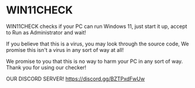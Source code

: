 # WIN11CHECK

WIN11CHECK checks if your PC can run Windows 11, just start it up, accept to Run as Administrator and wait!

If you believe that this is a virus, you may look through the source code, We promise this isn't a virus in any sort of way at all!

We promise to you that this is no way to harm your PC in any sort of way. Thank you for using our checker!

OUR DISCORD SERVER! https://discord.gg/BZTPxdFwUw
